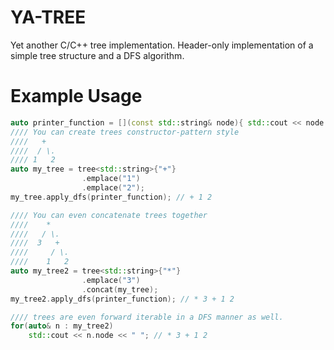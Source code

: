 # YA-TREE
Yet another C/C++ tree implementation. Header-only implementation of a simple tree structure and a DFS algorithm.

# Example Usage
```c++
auto printer_function = [](const std::string& node){ std::cout << node << " "; };
//// You can create trees constructor-pattern style
////   +
////  / \.
//// 1   2
auto my_tree = tree<std::string>{"+"}
                .emplace("1")
                .emplace("2");
my_tree.apply_dfs(printer_function); // + 1 2

//// You can even concatenate trees together
////    *
////   / \.
////  3   +
////     / \.
////    1   2
auto my_tree2 = tree<std::string>{"*"}
                .emplace("3")
                .concat(my_tree);
my_tree2.apply_dfs(printer_function); // * 3 + 1 2

//// trees are even forward iterable in a DFS manner as well.
for(auto& n : my_tree2)
    std::cout << n.node << " "; // * 3 + 1 2
```
